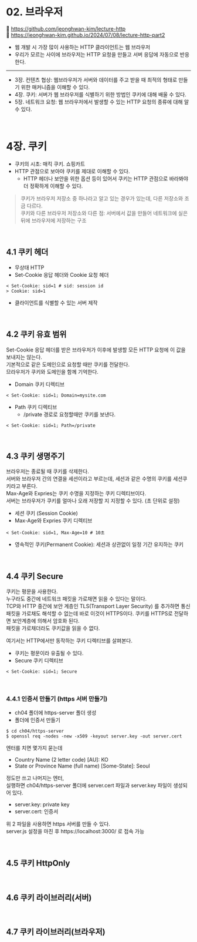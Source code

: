 # 02. 브라우저

🔗 https://github.com/jeonghwan-kim/lecture-http  
🔗 https://jeonghwan-kim.github.io/2024/07/08/lecture-http-part2

- 웹 개발 시 가장 많이 사용하는 HTTP 클라이언트는 웹 브라우저
- 우리가 모르는 사이에 브라우저는 HTTP 요청을 만들고 서버 응답에 자동으로 반응한다.

<hr>

- 3장. 컨텐츠 협상: 웹브라우저가 서버와 데이터를 주고 받을 때 최적의 형태로 만들기 위한 매커니즘을 이해할 수 있다.
- 4장. 쿠키: 서버가 웹 브라우저를 식별하기 위한 방법인 쿠키에 대해 배울 수 있다.
- 5장. 네트워크 요청: 웹 브라우저에서 발생할 수 있는 HTTP 요청의 종류에 대해 알 수 있다.

<br>

# 4장. 쿠키

- 쿠키의 시초: 매킥 쿠키. 쇼핑카트
- HTTP 관점으로 보아야 쿠키를 제대로 이해할 수 있다.
  - HTTP 헤더나 보안을 위한 옵션 등이 있어서 쿠키는 HTTP 관점으로 바라봐야 더 정확하게 이해할 수 있다.

> 쿠키가 브라우저 저장소 중 하나라고 알고 있는 경우가 있는데, 다른 저장소와 조금 다르다.  
> 쿠키와 다른 브라우저 저장소와 다른 점: 서버에서 값을 만들어 네트워크에 실은 뒤에 브라우저에 저장하는 구조

<br>

## 4.1 쿠키 헤더

- 무상태 HTTP
- Set-Cookie 응답 헤더와 Cookie 요청 헤더

```shell
< Set-Cookie: sid=1 # sid: session id
> Cookie: sid=1
```

- 클라이언트를 식별할 수 있는 서버 제작

<br>

## 4.2 쿠키 유효 범위

Set-Cookie 응답 헤더를 받은 브라우저가 이후에 발생할 모든 HTTP 요청에 이 값을 보내지는 않는다.  
기본적으로 같은 도메인으로 요청할 때만 쿠키를 전달한다.  
므라우저가 쿠키와 도메인을 함께 기억한다.

- Domain 쿠키 디렉티브

```shell
< Set-Cookie: sid=1; Domain=mysite.com
```

- Path 쿠키 디렉티브
  - /private 경로로 요청할때만 쿠키를 보낸다.

```shell
< Set-Cookie: sid=1; Path=/private
```

<br>

## 4.3 쿠키 생명주기

브라우저는 종료될 때 쿠키를 삭제한다.  
서버와 브라우저 간의 연결을 세션이라고 부르는데, 세션과 같은 수명의 쿠키를 세션쿠키라고 부른다.  
Max-Age와 Expries는 쿠키 수명을 지정하는 쿠키 디렉티브이다.  
서버는 브라우저가 쿠키를 얼마나 오래 저장할 지 지정할 수 있다. (초 단위로 설정)

- 세션 쿠키 (Session Cookie)
- Max-Age와 Expries 쿠키 디렉티브

```shell
< Set-Cookie: sid=1, Max-Age=10 # 10초
```

- 영속적인 쿠키(Permanent Cookie): 세션과 상관없이 일정 기간 유지하는 쿠키

<br>

## 4.4 쿠키 Secure

쿠키는 평문을 사용한다.  
누구라도 중간에 네트워크 패킷을 가로채면 읽을 수 있다는 말이다.  
TCP와 HTTP 중간에 보안 계층인 TLS(Transport Layer Security) 를 추가하면 통신 패킷을 가로채도 해석할 수 없는데 바로 이것이 HTTPS이다.
쿠키를 HTTPS로 전달하면 보안계층에 의해서 암호화 된다.  
패킷을 가로채더라도 쿠키값을 읽을 수 없다.

여기서는 HTTP에서만 동작하는 쿠키 디렉티브를 살펴본다.

- 쿠키는 평문이라 유출될 수 있다.
- Secure 쿠키 디렉티브

```shell
< Set-Cookie: sid=1; Secure
```

<br>

### 4.4.1 인증서 만들기 (https 서버 만들기)

- ch04 폴더에 https-server 폴더 생성
- 폴더에 인증서 만들기

```shell
$ cd ch04/https-server
$ openssl req -nodes -new -x509 -keyout server.key -out server.cert
```

엔터를 치면 몇가지 묻는데

- Country Name (2 letter code) [AU]: KO
- State or Province Name (full name) [Some-State]: Seoul

정도만 쓰고 나머지는 엔터,  
실행하면 ch04/https-server 폴더에 server.cert 파일과 server.key 파일이 생성되어 있다.

- server.key: private key
- server.cert: 인증서

위 2 파일을 사용하면 https 서버를 만들 수 있다.  
server.js 설정을 마친 후 https://localhost:3000/ 로 접속 가능

<br>

## 4.5 쿠키 HttpOnly

<br>

## 4.6 쿠키 라이브러리(서버)

<br>

## 4.7 쿠키 라이브러리(브라우저)
